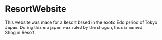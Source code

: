 # ResortWebsite
This website was made for a Resort based in the exotic Edo period of Tokyo Japan. During this era japan was ruled by the shogun, thus is named Shogun Resort.
